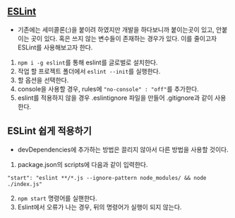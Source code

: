 ## [ESLint](https://eslint.org/)

- 기존에는 세미콜론(;)을 붙이려 하였지만 개발을 하다보니까 붙이는곳이 있고, 안붙이는 곳이 있다. 혹은 쓰지 않는 변수들이 존재하는 경우가 있다. 이를 줄이고자 ESLint를 사용해보고자 한다.

1. `npm i -g eslint`를 통해 eslint를 글로벌로 설치한다.
2. 작업 할 프로젝트 폴더에서 `eslint --init`를 실행한다.
3. 할 옵션을 선택한다.
4. console을 사용할 경우, rules에 `"no-console" : "off"`를 추가한다.
5. eslint를 적용하지 않을 경우 .eslintignore 파일을 만들어 .gitignore과 같이 사용한다.

## ESLint 쉽게 적용하기

- devDependencies에 추가하는 방법은 끌리지 않아서 다른 방법을 사용할 것이다.

1. package.json의 scripts에 다음과 같이 입력한다.
```
"start": "eslint **/*.js --ignore-pattern node_modules/ && node ./index.js"
```
2. `npm start` 명령어를 실핸한다.
3. Eslint에서 오류가 나는 경우, 뒤의 명령어가 실행이 되지 않는다.